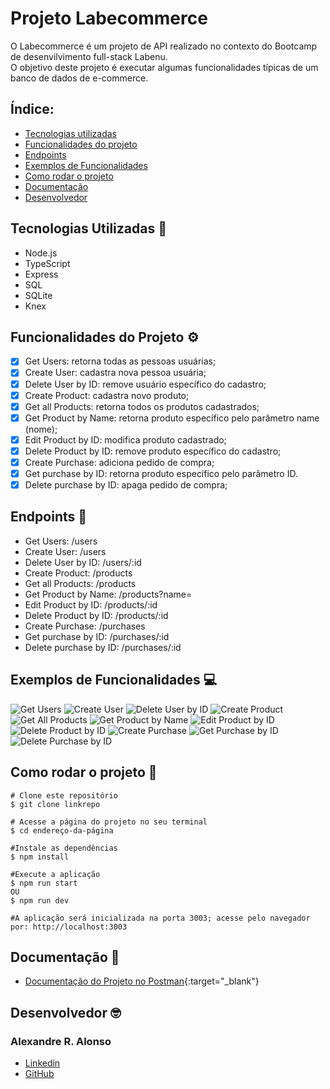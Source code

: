 # Projeto Labecommerce

O Labecommerce é um projeto de API realizado no contexto do Bootcamp de desenvilvimento full-stack Labenu. <br>
O objetivo deste projeto é executar algumas funcionalidades típicas de um banco de dados de e-commerce.

## Índice:
- <a href="#tecnologias-utilizadas-">Tecnologias utilizadas</a>
- <a href="#funcionalidades-do-projeto-%EF%B8%8F">Funcionalidades do projeto</a>
- <a href="#endpoints-">Endpoints</a>
- <a href="#exemplos-de-funcionalidades-">Exemplos de Funcionalidades</a>
- <a href="#como-rodar-o-projeto-">Como rodar o projeto</a>
- <a href="#documentação-">Documentação</a>
- <a href="#desenvolvedor-">Desenvolvedor</a>

## Tecnologias Utilizadas 🔬
- Node.js
- TypeScript
- Express
- SQL
- SQLite
- Knex

## Funcionalidades do Projeto ⚙️
- [x]  Get Users: retorna todas as pessoas usuárias;
- [x]  Create User: cadastra nova pessoa usuária;
- [x]  Delete User by ID: remove usuário específico do cadastro;
- [x]  Create Product: cadastra novo produto;
- [x]  Get all Products: retorna todos os produtos cadastrados;
- [x]  Get Product by Name: retorna produto específico pelo parâmetro name (nome);
- [x]  Edit Product by ID: modifica produto cadastrado;
- [x]  Delete Product by ID: remove produto específico do cadastro; 
- [x]  Create Purchase: adiciona pedido de compra;
- [x]  Get purchase by ID: retorna produto específico pelo parâmetro ID.
- [x]  Delete purchase by ID: apaga pedido de compra;

## Endpoints 📌
- Get Users: /users
- Create User: /users
- Delete User by ID: /users/:id
- Create Product: /products
- Get all Products: /products
- Get Product by Name: /products?name=
- Edit Product by ID: /products/:id
- Delete Product by ID: /products/:id
- Create Purchase: /purchases
- Get purchase by ID: /purchases/:id
- Delete purchase by ID: /purchases/:id

## Exemplos de Funcionalidades 💻
![Get Users](./src/assets/lab1.JPG)
![Create User](./src/assets/lab2.JPG)
![Delete User by ID](./src/assets/lab3.JPG)
![Create Product](./src/assets/lab4.JPG)
![Get All Products](./src/assets/lab5.JPG)
![Get Product by Name](./src/assets/lab6.JPG)
![Edit Product by ID](./src/assets/lab7.JPG)
![Delete Product by ID](./src/assets/lab8.JPG)
![Create Purchase](./src/assets/lab9.JPG)
![Get Purchase by ID](./src/assets/lab10.JPG)
![Delete Purchase by ID](./src/assets/lab11.JPG)

## Como rodar o projeto 🚀

```
# Clone este repositório
$ git clone linkrepo

# Acesse a página do projeto no seu terminal
$ cd endereço-da-página

#Instale as dependências
$ npm install

#Execute a aplicação
$ npm run start
OU
$ npm run dev

#A aplicação será inicializada na porta 3003; acesse pelo navegador por: http://localhost:3003
```

## Documentação 📝
- [Documentação do Projeto no Postman](https://documenter.getpostman.com/view/26594500/2s946feshP){:target="_blank"}

## Desenvolvedor 🤓
### Alexandre R. Alonso
- [Linkedin](https://www.linkedin.com/in/alexandreralonso/)
- [GitHub](https://github.com/AlexRAlonso)
